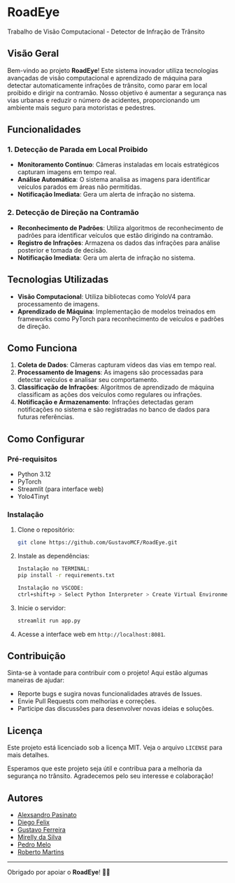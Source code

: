 # RoadEye
Trabalho de Visão Computacional - Detector de Infração de Trânsito

## Visão Geral

Bem-vindo ao projeto **RoadEye**! Este sistema inovador utiliza tecnologias avançadas de visão computacional e aprendizado de máquina para detectar automaticamente infrações de trânsito, como parar em local proibido e dirigir na contramão. Nosso objetivo é aumentar a segurança nas vias urbanas e reduzir o número de acidentes, proporcionando um ambiente mais seguro para motoristas e pedestres.

## Funcionalidades

### 1. Detecção de Parada em Local Proibido
- **Monitoramento Contínuo**: Câmeras instaladas em locais estratégicos capturam imagens em tempo real.
- **Análise Automática**: O sistema analisa as imagens para identificar veículos parados em áreas não permitidas.
- **Notificação Imediata**: Gera um alerta de infração no sistema.

### 2. Detecção de Direção na Contramão
- **Reconhecimento de Padrões**: Utiliza algoritmos de reconhecimento de padrões para identificar veículos que estão dirigindo na contramão.
- **Registro de Infrações**: Armazena os dados das infrações para análise posterior e tomada de decisão.
- **Notificação Imediata**: Gera um alerta de infração no sistema.

## Tecnologias Utilizadas

- **Visão Computacional**: Utiliza bibliotecas como YoloV4 para processamento de imagens.
- **Aprendizado de Máquina**: Implementação de modelos treinados em frameworks como PyTorch para reconhecimento de veículos e padrões de direção.

## Como Funciona

1. **Coleta de Dados**: Câmeras capturam vídeos das vias em tempo real.
2. **Processamento de Imagens**: As imagens são processadas para detectar veículos e analisar seu comportamento.
3. **Classificação de Infrações**: Algoritmos de aprendizado de máquina classificam as ações dos veículos como regulares ou infrações.
4. **Notificação e Armazenamento**: Infrações detectadas geram notificações no sistema e são registradas no banco de dados para futuras referências.

## Como Configurar

### Pré-requisitos

- Python 3.12
- PyTorch
- Streamlit (para interface web)
- Yolo4Tinyt

### Instalação

1. Clone o repositório:
    ```bash
    git clone https://github.com/GustavoMCF/RoadEye.git
    ```

2. Instale as dependências:
    ```bash
    Instalação no TERMINAL:
    pip install -r requirements.txt

    ```

    ```bash
    Instalação no VSCODE:
    ctrl+shift+p > Select Python Interpreter > Create Virtual Environment > .venv > Python 3.12 > requirements.txt

    ```


4. Inicie o servidor:
    ```bash
    streamlit run app.py
    ```

5. Acesse a interface web em `http://localhost:8081`.

## Contribuição

Sinta-se à vontade para contribuir com o projeto! Aqui estão algumas maneiras de ajudar:

- Reporte bugs e sugira novas funcionalidades através de Issues.
- Envie Pull Requests com melhorias e correções.
- Participe das discussões para desenvolver novas ideias e soluções.

## Licença

Este projeto está licenciado sob a licença MIT. Veja o arquivo `LICENSE` para mais detalhes.

Esperamos que este projeto seja útil e contribua para a melhoria da segurança no trânsito. Agradecemos pelo seu interesse e colaboração!

## Autores

- [Alexsandro Pasinato](https://github.com/Alekk123)
- [Diego Felix](https://github.com/Diegofelix1989)
- [Gustavo Ferreira](https://github.com/GustavoMCF)
- [Mirelly da Silva](https://github.com/MirellySilva)
- [Pedro Melo](https://github.com/PedroHenriqueMM)
- [Roberto Martins](https://github.com/Robertogithu)

---

Obrigado por apoiar o **RoadEye**! 🚗🚦

